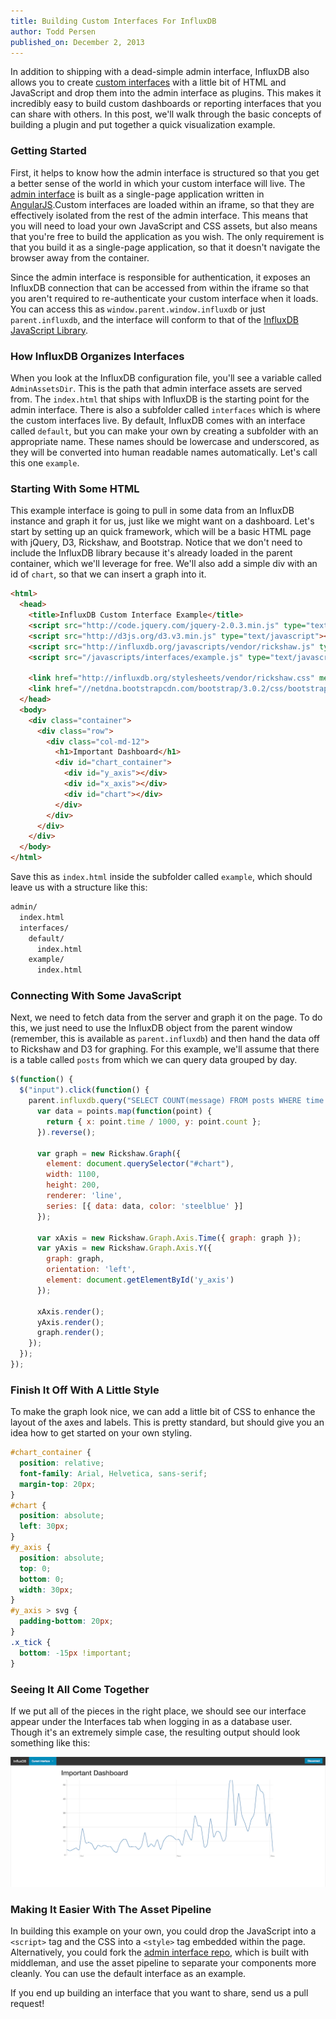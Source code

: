 ```yaml
---
title: Building Custom Interfaces For InfluxDB
author: Todd Persen
published_on: December 2, 2013
---
```


In addition to shipping with a dead-simple admin interface, InfluxDB also allows you to create [custom interfaces](/docs/interfaces/custom.html) with a little bit of HTML and JavaScript and drop them into the admin interface as plugins. This makes it incredibly easy to build custom dashboards or reporting interfaces that you can share with others. In this post, we'll walk through the basic concepts of building a plugin and put together a quick visualization example.

### Getting Started

First, it helps to know how the admin interface is structured so that you get a better sense of the world in which your custom interface will live. The [admin interface](https://github.com/influxdb/influxdb-admin) is built as a single-page application written in [AngularJS](http://angularjs.org/).Custom interfaces are loaded within an iframe, so that they are effectively isolated from the rest of the admin interface. This means that you will need to load your own JavaScript and CSS assets, but also means that you're free to build the application as you wish. The only requirement is that you build it as a single-page application, so that it doesn't navigate the browser away from the container.

Since the admin interface is responsible for authentication, it exposes an InfluxDB connection that can be accessed from within the iframe so that you aren't required to re-authenticate your custom interface when it loads. You can access this as `window.parent.window.influxdb` or just `parent.influxdb`, and the interface will conform to that of the [InfluxDB JavaScript Library](/docs/libraries/javascript.html).

### How InfluxDB Organizes Interfaces

When you look at the InfluxDB configuration file, you'll see a variable called `AdminAssetsDir`. This is the path that admin interface assets are served from. The `index.html` that ships with InfluxDB is the starting point for the admin interface. There is also a subfolder called `interfaces` which is where the custom interfaces live. By default, InfluxDB comes with an interface called `default`, but you can make your own by creating a subfolder with an appropriate name. These names should be lowercase and underscored, as they will be converted into human readable names automatically. Let's call this one `example`.

### Starting With Some HTML

This example interface is going to pull in some data from an InfluxDB instance and graph it for us, just like we might want on a dashboard. Let's start by setting up an quick framework, which will be a basic HTML page with jQuery, D3, Rickshaw, and Bootstrap. Notice that we don't need to include the InfluxDB library because it's already loaded in the parent container, which we'll leverage for free. We'll also add a simple div with an id of `chart`, so that we can insert a graph into it.

```html
<html>
  <head>
    <title>InfluxDB Custom Interface Example</title>
    <script src="http://code.jquery.com/jquery-2.0.3.min.js" type="text/javascript"></script>
    <script src="http://d3js.org/d3.v3.min.js" type="text/javascript"></script>
    <script src="http://influxdb.org/javascripts/vendor/rickshaw.js" type="text/javascript"></script>
    <script src="/javascripts/interfaces/example.js" type="text/javascript"></script>

    <link href="http://influxdb.org/stylesheets/vendor/rickshaw.css" media="screen" rel="stylesheet" type="text/css">
    <link href="//netdna.bootstrapcdn.com/bootstrap/3.0.2/css/bootstrap.min.css" media="screen" rel="stylesheet" type="text/css">
  </head>
  <body>
    <div class="container">
      <div class="row">
        <div class="col-md-12">
          <h1>Important Dashboard</h1>
          <div id="chart_container">
            <div id="y_axis"></div>
            <div id="x_axis"></div>
            <div id="chart"></div>
          </div>
        </div>
      </div>
    </div>
  </body>
</html>
```

Save this as `index.html` inside the subfolder called `example`, which should leave us with a structure like this:

```bash
admin/
  index.html
  interfaces/
    default/
      index.html
    example/
      index.html
```

### Connecting With Some JavaScript

Next, we need to fetch data from the server and graph it on the page. To do this, we just need to use the InfluxDB object from the parent window (remember, this is available as `parent.influxdb`) and then hand the data off to Rickshaw and D3 for graphing. For this example, we'll assume that there is a table called `posts` from which we can query data grouped by day.

```javascript
$(function() {
  $("input").click(function() {
    parent.influxdb.query("SELECT COUNT(message) FROM posts WHERE time > now() - 365d GROUP BY time(24h);", function(points) {
      var data = points.map(function(point) {
        return { x: point.time / 1000, y: point.count };
      }).reverse();

      var graph = new Rickshaw.Graph({
        element: document.querySelector("#chart"),
        width: 1100,
        height: 200,
        renderer: 'line',
        series: [{ data: data, color: 'steelblue' }]
      });

      var xAxis = new Rickshaw.Graph.Axis.Time({ graph: graph });
      var yAxis = new Rickshaw.Graph.Axis.Y({
        graph: graph,
        orientation: 'left',
        element: document.getElementById('y_axis')
      });

      xAxis.render();
      yAxis.render();
      graph.render();
    });
  });
});
```

### Finish It Off With A Little Style

To make the graph look nice, we can add a little bit of CSS to enhance the layout of the axes and labels. This is pretty standard, but should give you an idea how to get started on your own styling.

```css
#chart_container {
  position: relative;
  font-family: Arial, Helvetica, sans-serif;
  margin-top: 20px;
}
#chart {
  position: absolute;
  left: 30px;
}
#y_axis {
  position: absolute;
  top: 0;
  bottom: 0;
  width: 30px;
}
#y_axis > svg {  
  padding-bottom: 20px;
}
.x_tick {
  bottom: -15px !important;
}
```

### Seeing It All Come Together

If we put all of the pieces in the right place, we should see our interface appear under the Interfaces tab when logging in as a database user. Though it's an extremely simple case, the resulting output should look something like this:

![Screenshot Of A Custom Interface](/images/custom_interface.png)

### Making It Easier With The Asset Pipeline

In building this example on your own, you could drop the JavaScript into a `<script>` tag and the CSS into a `<style>` tag embedded within the page. Alternatively, you could fork the [admin interface repo](https://github.com/influxdb/influxdb-admin), which is built with middleman, and use the asset pipeline to separate your components more cleanly. You can use the default interface as an example.

If you end up building an interface that you want to share, send us a pull request!
